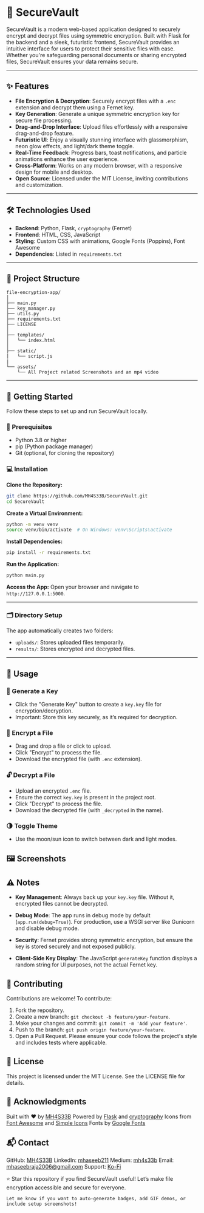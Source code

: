 # 🔐 SecureVault

SecureVault is a modern web-based application designed to securely encrypt and decrypt files using symmetric encryption. Built with Flask for the backend and a sleek, futuristic frontend, SecureVault provides an intuitive interface for users to protect their sensitive files with ease. Whether you're safeguarding personal documents or sharing encrypted files, SecureVault ensures your data remains secure.

---

## ✨ Features

- **File Encryption & Decryption**: Securely encrypt files with a `.enc` extension and decrypt them using a Fernet key.
- **Key Generation**: Generate a unique symmetric encryption key for secure file processing.
- **Drag-and-Drop Interface**: Upload files effortlessly with a responsive drag-and-drop feature.
- **Futuristic UI**: Enjoy a visually stunning interface with glassmorphism, neon glow effects, and light/dark theme toggle.
- **Real-Time Feedback**: Progress bars, toast notifications, and particle animations enhance the user experience.
- **Cross-Platform**: Works on any modern browser, with a responsive design for mobile and desktop.
- **Open Source**: Licensed under the MIT License, inviting contributions and customization.

---

## 🛠️ Technologies Used

- **Backend**: Python, Flask, `cryptography` (Fernet)
- **Frontend**: HTML, CSS, JavaScript
- **Styling**: Custom CSS with animations, Google Fonts (Poppins), Font Awesome
- **Dependencies**: Listed in `requirements.txt`

---

## 📂 Project Structure

```
file-encryption-app/
│
├── main.py
├── key_manager.py
├── utils.py
├── requirements.txt
├── LICENSE
│
├── templates/
│   └── index.html
│
├── static/
|   └── script.js
|
└── assets/
    └── All Project related Screenshots and an mp4 video
```
---
## 🚀 Getting Started

Follow these steps to set up and run SecureVault locally.

### 🔧 Prerequisites

- Python 3.8 or higher  
- pip (Python package manager)  
- Git (optional, for cloning the repository)

### 💻 Installation

**Clone the Repository:**

```bash
git clone https://github.com/MH4S33B/SecureVault.git
cd SecureVault
```
**Create a Virtual Environment:**
```bash
python -m venv venv
source venv/bin/activate  # On Windows: venv\Scripts\activate
```
**Install Dependencies:**
```bash
pip install -r requirements.txt
```
**Run the Application:**
```bash
python main.py
```
**Access the App:**
Open your browser and navigate to ```http://127.0.0.1:5000```.

---
### 🗂 Directory Setup
The app automatically creates two folders:
- ```uploads/```: Stores uploaded files temporarily.
- ```results/```: Stores encrypted and decrypted files.

---
## 📖 Usage
### 🔑 Generate a Key
- Click the "Generate Key" button to create a ```key.key``` file for encryption/decryption.
- Important: Store this key securely, as it’s required for decryption.
### 🔐 Encrypt a File
- Drag and drop a file or click to upload.
- Click "Encrypt" to process the file.
- Download the encrypted file (with ```.enc``` extension).
### 🔓 Decrypt a File
- Upload an encrypted ```.enc``` file.
- Ensure the correct ```key.key``` is present in the project root.
- Click "Decrypt" to process the file.
- Download the decrypted file (with ```_decrypted``` in the name).
### 🌗 Toggle Theme
- Use the moon/sun icon to switch between dark and light modes.
## 🖼️ Screenshots

## ⚠️ Notes
- **Key Management**: Always back up your ```key.key``` file. Without it, encrypted files cannot be decrypted.

- **Debug Mode**: The app runs in debug mode by default (```app.run(debug=True)```). For production, use a WSGI server like Gunicorn and disable debug mode.

- **Security**: Fernet provides strong symmetric encryption, but ensure the key is stored securely and not exposed publicly.

- **Client-Side Key Display**: The JavaScript ```generateKey``` function displays a random string for UI purposes, not the actual Fernet key.

## 🤝 Contributing
Contributions are welcome! To contribute:
1. Fork the repository.
2. Create a new branch: ```git checkout -b feature/your-feature```.
3. Make your changes and commit: ```git commit -m 'Add your feature'```.
4. Push to the branch: ```git push origin feature/your-feature```.
5. Open a Pull Request.
Please ensure your code follows the project's style and includes tests where applicable.

## 📜 License
This project is licensed under the MIT License. See the LICENSE file for details.

## 🙌 Acknowledgments
Built with ❤️ by <a href="https://github.com/MH4S33B">MH4S33B</a>
Powered by <a href="https://defang.io/deploy/how-to-deploy-flask/?gad_source=1&gbraid=0AAAAA9xJmWYD-jxEzePCHdb83WzHgaLJ6&gclid=CjwKCAjwk43ABhBIEiwAvvMEB2wa-UKAWF90Ev_qmcZMn-xy9AIKfEgnkgcD9uHH8Fos5HBQ0WLEfhoClDYQAvD_BwE">Flask</a> and <a href="https://en.wikipedia.org/wiki/Cryptography">cryptography</a>
Icons from <a href="https://fontawesome.com/">Font Awesome</a> and <a href="https://simpleicons.org/">Simple Icons</a>
Fonts by <a href="https://fonts.google.com/">Google Fonts</a>

## 📬 Contact
GitHub: <a href="https://github.com/MH4S33B">MH4S33B</a>
LinkedIn: <a href="https://www.linkedin.com/in/mhaseeb211/">mhaseeb211</a>
Medium: <a href="https://medium.com/@mh4s33b">mh4s33b</a>
Email: mhaseebraja2006@gmail.com
Support: <a href="https://ko-fi.com/mh4s33b">Ko-Fi</a>

⭐ Star this repository if you find SecureVault useful! Let’s make file encryption accessible and secure for everyone.
```
Let me know if you want to auto-generate badges, add GIF demos, or include setup screenshots!
```
